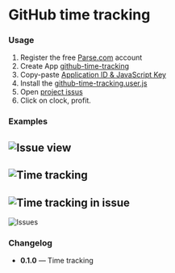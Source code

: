 # GitHub time tracking


### Usage
 1. Register the free [Parse.com](https://www.parse.com/#signup) account
 2. Create App [github-time-tracking](https://www.parse.com/apps/new)
 3. Copy-paste [Application ID & JavaScript Key](https://www.parse.com/apps/quickstart?app_id=github-time-tracker#parse_data/web/existing)
 4. Install the [github-time-tracking.user.js](github-time-tracking.user.js)
 5. Open [project issus](https://github.com/RubaXa/github-time-tracking/issues/1)
 6. Click on clock, profit.


### Examples
 ![Issue view](https://dl.dropboxusercontent.com/s/ijyzp40ck7x4zdo/Screenshot%202014-05-16%2017.11.18.png)
 ---
 ![Time tracking](https://dl.dropboxusercontent.com/s/1saqwce820z3dax/Screenshot%202014-05-16%2019.04.08.png)
 ---
 ![Time tracking in issue](https://dl.dropboxusercontent.com/s/d09i5rqys8sbigf/Screenshot%202014-05-16%2019.08.32.png)
 ---
 ![Issues](https://dl.dropboxusercontent.com/s/5o99jqrzqclcx16/Screenshot%202014-05-16%2017.17.21.png)


### Changelog
 - **0.1.0** — Time tracking
